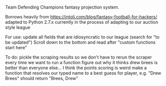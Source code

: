 Team Defending Champions fantasy projection system. 

Borrows heavily from https://intoli.com/blog/fantasy-football-for-hackers/
	adapted to Python 2.7.x
	currently in the process of adapting to our auction style league

For use:
	update all fields that are idiosyncratic to our league (search for "to be updated")
	Scroll down to the bottom and read after "custom functions start here"

To do:
	pickle the scraping results so we don't have to rerun the scraper every time we want to run a function
	figure out why it thinks drew brees is better than everyone else... I think the points scoring is weird
	make a function that resolves our typed name to a best guess for player, e.g. "Drew Brees" should return "Brees, Drew"
